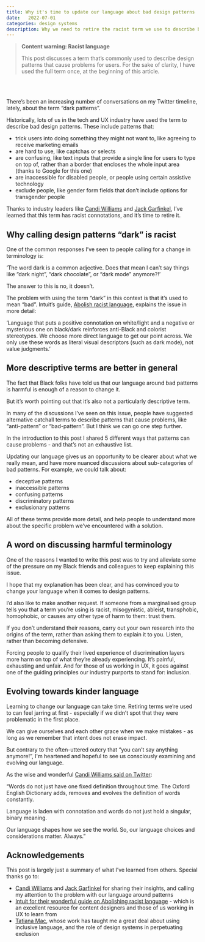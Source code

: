 ```yaml
---
title: Why it's time to update our language about bad design patterns
date:   2022-07-01
categories: design systems
description: Why we need to retire the racist term we use to describe bad design patterns, and what to use instead.
---
```


<blockquote>
<p><strong>Content warning: Racist language</strong></p>
<p>This post discusses a term that’s commonly used to describe design patterns that cause problems for users. For the sake of clarity, I have used the full term once, at the beginning of this article.</p>
</blockquote>

</br>
</br>

There’s been an increasing number of conversations on my Twitter timeline, lately, about the term “dark patterns”.

Historically, lots of us in the tech and UX industry have used the term to describe bad design patterns. These include patterns that:

- trick users into doing something they might not want to, like agreeing to receive marketing emails
- are hard to use, like captchas or selects
- are confusing, like text inputs that provide a single line for users to type on top of, rather than a border that encloses the whole input area (thanks to Google for this one)
- are inaccessible for disabled people, or people using certain assistive technology
- exclude people, like gender form fields that don’t include options for transgender people

Thanks to industry leaders like [Candi Williams](https://twitter.com/candiwrites) and [Jack Garfinkel](https://twitter.com/CuriousScutter), I’ve learned that this term has racist connotations, and it’s time to retire it.

## Why calling design patterns “dark” is racist

One of the common responses I’ve seen to people calling for a change in terminology is: 

‘The word dark is a common adjective. Does that mean I can’t say things like “dark night”, “dark chocolate”, or “dark mode” anymore?!’

The answer to this is no, it doesn’t.

The problem with using the term “dark” in this context is that it’s used to mean “bad”. Intuit’s guide, [Abolish racist language](https://contentdesign.intuit.com/accessibility-and-inclusion/abolish-racist-language/), explains the issue in more detail:

‘Language that puts a positive connotation on white/light and a negative or mysterious one on black/dark reinforces anti-Black and colorist stereotypes. We choose more direct language to get our point across. We only use these words as literal visual descriptors (such as dark mode), not value judgments.’

## More descriptive terms are better in general

The fact that Black folks have told us that our language around bad patterns is harmful is enough of a reason to change it.

But it’s worth pointing out that it’s also not a particularly descriptive term.

In many of the discussions I’ve seen on this issue, people have suggested alternative catchall terms to describe patterns that cause problems, like “anti-pattern” or “bad-pattern”. But I think we can go one step further. 

In the introduction to this post I shared 5 different ways that patterns can cause problems - and that’s not an exhaustive list.

Updating our language gives us an opportunity to be clearer about what we really mean, and have more nuanced discussions about sub-categories of bad patterns. For example, we could talk about:

- deceptive patterns
- inaccessible patterns
- confusing patterns
- discriminatory patterns
- exclusionary patterns

All of these terms provide more detail, and help people to understand more about the specific problem we’ve encountered with a solution.

## A word on discussing harmful terminology

One of the reasons I wanted to write this post was to try and alleviate some of the pressure on my Black friends and colleagues to keep explaining this issue.

I hope that my explanation has been clear, and has convinced you to change your language when it comes to design patterns.

I’d also like to make another request. If someone from a marginalised group tells you that a term you’re using is racist, misogynistic, ableist, transphobic, homophobic, or causes any other type of harm to them: trust them.

If you don’t understand their reasons, carry out your own research into the origins of the term, rather than asking them to explain it to you. Listen, rather than becoming defensive.

Forcing people to qualify their lived experience of discrimination layers more harm on top of what they’re already experiencing. It’s painful, exhausting and unfair. And for those of us working in UX, it goes against one of the guiding principles our industry purports to stand for: inclusion.

## Evolving towards kinder language

Learning to change our language can take time. Retiring terms we’re used to can feel jarring at first - especially if we didn’t spot that they were problematic in the first place.

We can give ourselves and each other grace when we make mistakes - as long as we remember that intent does not erase impact.

But contrary to the often-uttered outcry that “you can’t say anything anymore!”, I'm heartened and hopeful to see us consciously examining and evolving our language.

As the wise and wonderful [Candi Williams said on Twitter](https://twitter.com/candiwrites/status/1506735626598686736?s=20&t=HdTnY5I5tBqOLQAJ-jmVYQ): 

“Words do not just have one fixed definition throughout time. The Oxford English Dictionary adds, removes and evolves the definition of words constantly.

Language is laden with connotation and words do not just hold a singular, binary meaning.

Our language shapes how we see the world. So, our language choices and considerations matter. Always.”

## Acknowledgements

This post is largely just a summary of what I’ve learned from others. Special thanks go to: 

- [Candi Williams](https://twitter.com/candiwrites) and [Jack Garfinkel](https://twitter.com/CuriousScutter/status/1506377502029238283) for sharing their insights, and calling my attention to the problem with our language around patterns
- [Intuit for their wonderful guide on Abolishing racist language](https://contentdesign.intuit.com/accessibility-and-inclusion/abolish-racist-language/) - which is an excellent resource for content designers and those of us working in UX to learn from
- [Tatiana Mac](), whose work has taught me a great deal about using inclusive language, and the role of design systems in perpetuating exclusion
